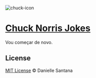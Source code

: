 ![chuck-icon](./src/assets/chuck.ico)

# [Chuck Norris Jokes](https://daniellesantana.github.io/chuck-norris/)

Vou começar de novo.

## License
[MIT License](https://github.com/daniellesantana/chuck-norris) © Danielle Santana

